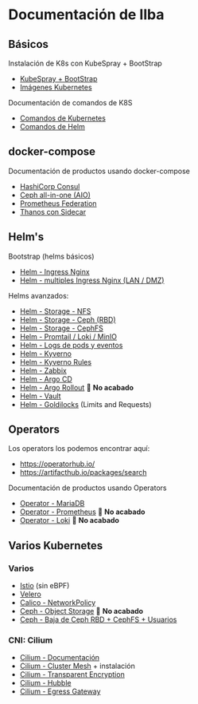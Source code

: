 # Documentación de Ilba

## Básicos

Instalación de K8s con KubeSpray + BootStrap

* [KubeSpray + BootStrap](./mockup-plataforma-k8s/README.md)
* [Imágenes Kubernetes](./Comandos/Imagenes/README.md)

Documentación de comandos de K8S

* [Comandos de Kubernetes](./Comandos/Kubernetes/README.md)
* [Comandos de Helm](./Comandos/Helm/README.md)

## docker-compose

Documentación de productos usando docker-compose

* [HashiCorp Consul](./docker-compose/HashiCorp-Consul/README.md)
* [Ceph all-in-one (AIO)](./docker-compose/Ceph-AIO/README.md)
* [Prometheus Federation](./docker-compose/Prometheus-Federation/README.md)
* [Thanos con Sidecar](./docker-compose/Thanos-Sidecar/README.md)

## Helm's

Bootstrap (helms básicos)

* [Helm - Ingress Nginx](./Helm/Ingress-Nginx/README.md)
* [Helm - multiples Ingress Nginx (LAN / DMZ)](./Helm/multiples-lan-dmz-Ingress-Nginx/README.md)

Helms avanzados:

* [Helm - Storage - NFS](./Helm/Storage-NFS/README.md)
* [Helm - Storage - Ceph (RBD)](./Helm/Storage-Ceph-RBD/README.md)
* [Helm - Storage - CephFS](./Helm/Storage-CephFS/README.md)
* [Helm - Promtail / Loki / MinIO](./Helm/Promtail-Loki-MinIO/README.md)
* [Helm - Logs de pods y eventos](./Helm/logs_pods_and_events/README.md)
* [Helm - Kyverno](./Helm/Kyverno/README.md)
* [Helm - Kyverno Rules](./Helm/Kyverno-Rules/README.md)
* [Helm - Zabbix](./Helm/Zabbix/README.md)
* [Helm - Argo CD](./Helm/ArgoCD/README.md)
* [Helm - Argo Rollout](./Helm/ArgoRollout/README.md) :construction: **No acabado**
* [Helm - Vault](./Helm/Vault/README.md)
* [Helm - Goldilocks](./Helm/Goldilocks/README.md) (Limits and Requests)

## Operators

Los operators los podemos encontrar aquí:
* https://operatorhub.io/
* https://artifacthub.io/packages/search

Documentación de productos usando Operators

* [Operator - MariaDB](./Operators/MariaDB/README.md)
* [Operator - Prometheus](./Operators/Prometheus/README.md) :construction: **No acabado**
* [Operator - Loki](./Operators/Loki/README.md) :construction: **No acabado**

## Varios Kubernetes

### Varios

* [Istio](./Varios-k8s/Istio/README.md) (sin eBPF)
* [Velero](./Varios-k8s/Velero/README.md)
* [Calico - NetworkPolicy](./Varios-k8s/Calico-NetworkPolicy/README.md)
* [Ceph - Object Storage](./Varios/Ceph-Object-Storage/README.md) :construction: **No acabado**
* [Ceph - Baja de Ceph RBD + CephFS + Usuarios](./Varios/baja-CephRBD-CephFS-Usuarios/README.md)

### CNI: Cilium

* [Cilium - Documentación](./Varios-k8s/Cilium/Documentation/README.md)
* [Cilium - Cluster Mesh](./Varios-k8s/Cilium/ClusterMesh/README.md) + instalación
* [Cilium - Transparent Encryption](./Varios-k8s/Cilium/Transparent-Encryption/README.md)
* [Cilium - Hubble](./Varios-k8s/Cilium/Hubble/README.md)
* [Cilium - Egress Gateway](./Varios-k8s/Cilium/EgressGateway/README.md)
